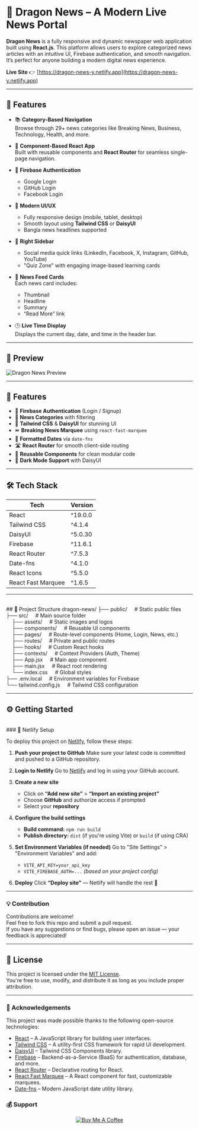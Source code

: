 
# 📰 Dragon News – A Modern Live News Portal

**Dragon News** is a fully responsive and dynamic newspaper web application built using **React.js**. This platform allows users to explore categorized news articles with an intuitive UI, Firebase authentication, and smooth navigation. It’s perfect for anyone building a modern digital news experience.


**Live Site** 👉 [https://dragon-news-y.netlify.app](https://dragon-news-y.netlify.app)

---

## 🌟 Features

- 📚 **Category-Based Navigation**  
  Browse through 29+ news categories like Breaking News, Business, Technology, Health, and more.

- 🧱 **Component-Based React App**  
  Built with reusable components and **React Router** for seamless single-page navigation.

- 🔐 **Firebase Authentication**  
  - Google Login  
  - GitHub Login  
  - Facebook Login

- 🎨 **Modern UI/UX**  
  - Fully responsive design (mobile, tablet, desktop)  
  - Smooth layout using **Tailwind CSS** or **DaisyUI**  
  - Bangla news headlines supported

- 🧩 **Right Sidebar**  
  - Social media quick links (LinkedIn, Facebook, X, Instagram, GitHub, YouTube)  
  - "Quiz Zone" with engaging image-based learning cards

- 📰 **News Feed Cards**  
  Each news card includes:
  - Thumbnail
  - Headline
  - Summary
  - “Read More” link

- 🕒 **Live Time Display**  
  Displays the current day, date, and time in the header bar.

---

## 📸 Preview

![Dragon News Preview](https://raw.githubusercontent.com/yousufali156/dragon-news/main/public/dragon-news-preview.png) <!-- Optional: Update with your own screenshot -->

---

## 🚀 Features

- 🔐 **Firebase Authentication** (Login / Signup)
- 📰 **News Categories** with filtering
- 🎨 **Tailwind CSS** & **DaisyUI** for stunning UI
- ⏩ **Breaking News Marquee** using `react-fast-marquee`
- 📆 **Formatted Dates** via `date-fns`
- 🛣️ **React Router** for smooth client-side routing
- 🔁 **Reusable Components** for clean modular code
- 🌙 **Dark Mode Support** with DaisyUI

---

## 🛠️ Tech Stack

| Tech              | Version     |
|-------------------|-------------|
| React             | ^19.0.0     |
| Tailwind CSS      | ^4.1.4      |
| DaisyUI           | ^5.0.30     |
| Firebase          | ^11.6.1     |
| React Router      | ^7.5.3      |
| Date-fns          | ^4.1.0      |
| React Icons       | ^5.5.0      |
| React Fast Marquee| ^1.6.5      |

---
<br/>
## 📁 Project Structure
dragon-news/
├── public/     # Static public files<br/>
├── src/     # Main source folder<br/>
    ├── assets/     # Static images and logos<br/>
    ├── components/     # Reusable UI components<br/>
    ├── pages/     # Route-level components (Home, Login, News, etc.)<br/>
    ├── routes/     # Private and public routes<br/>
    ├── hooks/     # Custom React hooks<br/>
    ├── contexts/     # Context Providers (Auth, Theme)<br/>
    ├── App.jsx     # Main app component<br/>
    ├── main.jsx     # React root rendering<br/>
    └── index.css     # Global styles<br/>
├── .env.local     # Environment variables for Firebase<br/>
└── tailwind.config.js     # Tailwind CSS configuration<br/>


---

## ⚙️ Getting Started


<br/>
### 🔐 Netlify Setup

To deploy this project on [Netlify](https://www.netlify.com/), follow these steps:

1. **Push your project to GitHub**
   Make sure your latest code is committed and pushed to a GitHub repository.

2. **Login to Netlify**
   Go to [Netlify](https://www.netlify.com/) and log in using your GitHub account.

3. **Create a new site**
   - Click on **“Add new site”** > **“Import an existing project”**
   - Choose **GitHub** and authorize access if prompted
   - Select your **repository**

4. **Configure the build settings**
   - **Build command:** `npm run build`
   - **Publish directory:** `dist` (if you're using Vite) or `build` (if using CRA)

5. **Set Environment Variables (if needed)**
   Go to "Site Settings" > "Environment Variables" and add:
   - `VITE_API_KEY=your_api_key`
   - `VITE_FIREBASE_AUTH=...` *(based on your project config)*

6. **Deploy**
   Click **“Deploy site”** — Netlify will handle the rest 🚀

---

### 💡 Contribution

Contributions are welcome!  
Feel free to fork this repo and submit a pull request.  
If you have any suggestions or find bugs, please open an issue — your feedback is appreciated!

---

## 📄 License

This project is licensed under the [MIT License](https://choosealicense.com/licenses/mit/).  
You're free to use, modify, and distribute it as long as you include proper attribution.

---

### 🙌 Acknowledgements

This project was made possible thanks to the following open-source technologies:

- [React](https://reactjs.org) – A JavaScript library for building user interfaces.
- [Tailwind CSS](https://tailwindcss.com) – A utility-first CSS framework for rapid UI development.
- [DaisyUI](https://daisyui.com) – Tailwind CSS Components library.
- [Firebase](https://firebase.google.com) – Backend-as-a-Service (BaaS) for authentication, database, and more.
- [React Router](https://reactrouter.com) – Declarative routing for React.
- [React Fast Marquee](https://www.npmjs.com/package/react-fast-marquee) – A React component for fast, customizable marquees.
- [Date-fns](https://date-fns.org) – Modern JavaScript date utility library.


### 💰 Support

<p align="center">
  <a href="https://buymeacoffee.com/yousufali156" target="_blank">
    <img src="https://img.shields.io/badge/Buy%20Me%20a%20Coffee-ffdd00?style=for-the-badge&logo=buy-me-a-coffee&logoColor=black" alt="Buy Me A Coffee" />
  </a>
</p>

